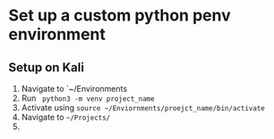 # Set up a custom python penv environment
## Setup on Kali
1. Navigate to `~/Environments
2. Run ` python3 -m venv project_name`
3. Activate using `source ~/Enviornments/proejct_name/bin/activate`
4. Navigate to `~/Projects/`
5. 
